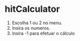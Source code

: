 # hitCalculator
1. Escolha 1 ou 2 no menu.
2. Insira os numeros.
3. Insira -1 para efetuar o cálculo
